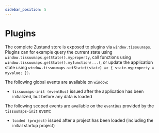 ```yaml
---
sidebar_position: 5
---
```


# Plugins

The complete Zustand store is exposed to plugins via `window.tissuumaps`. Plugins can for example query the current state using `window.tissuumaps.getState().myproperty`, call functions using `window.tissuumaps.getState().myfunction(...)`, or update the application state using `window.tissuumaps.setState((state) => { state.myproperty = myvalue; })`.

The following global events are available on `window`:

- `tissuumaps-init (eventBus)` issued after the application has been initialized, but before any data is loaded

The following scoped events are available on the `eventBus` provided by the `tissuumaps-init` event:

- `loaded (project)` issued after a project has been loaded (including the initial startup project)
